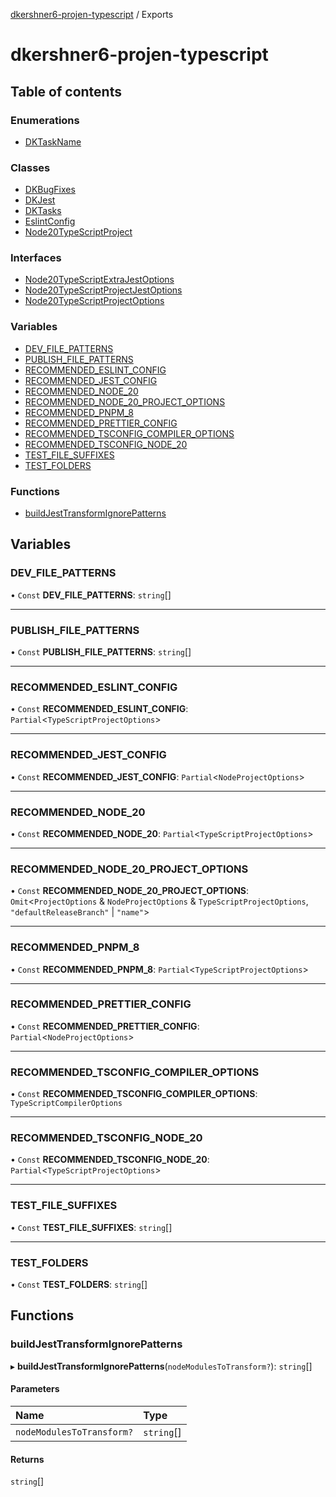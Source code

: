 [dkershner6-projen-typescript](README.md) / Exports

# dkershner6-projen-typescript

## Table of contents

### Enumerations

- [DKTaskName](enums/DKTaskName.md)

### Classes

- [DKBugFixes](classes/DKBugFixes.md)
- [DKJest](classes/DKJest.md)
- [DKTasks](classes/DKTasks.md)
- [EslintConfig](classes/EslintConfig.md)
- [Node20TypeScriptProject](classes/Node20TypeScriptProject.md)

### Interfaces

- [Node20TypeScriptExtraJestOptions](interfaces/Node20TypeScriptExtraJestOptions.md)
- [Node20TypeScriptProjectJestOptions](interfaces/Node20TypeScriptProjectJestOptions.md)
- [Node20TypeScriptProjectOptions](interfaces/Node20TypeScriptProjectOptions.md)

### Variables

- [DEV\_FILE\_PATTERNS](modules.md#dev_file_patterns)
- [PUBLISH\_FILE\_PATTERNS](modules.md#publish_file_patterns)
- [RECOMMENDED\_ESLINT\_CONFIG](modules.md#recommended_eslint_config)
- [RECOMMENDED\_JEST\_CONFIG](modules.md#recommended_jest_config)
- [RECOMMENDED\_NODE\_20](modules.md#recommended_node_20)
- [RECOMMENDED\_NODE\_20\_PROJECT\_OPTIONS](modules.md#recommended_node_20_project_options)
- [RECOMMENDED\_PNPM\_8](modules.md#recommended_pnpm_8)
- [RECOMMENDED\_PRETTIER\_CONFIG](modules.md#recommended_prettier_config)
- [RECOMMENDED\_TSCONFIG\_COMPILER\_OPTIONS](modules.md#recommended_tsconfig_compiler_options)
- [RECOMMENDED\_TSCONFIG\_NODE\_20](modules.md#recommended_tsconfig_node_20)
- [TEST\_FILE\_SUFFIXES](modules.md#test_file_suffixes)
- [TEST\_FOLDERS](modules.md#test_folders)

### Functions

- [buildJestTransformIgnorePatterns](modules.md#buildjesttransformignorepatterns)

## Variables

### DEV\_FILE\_PATTERNS

• `Const` **DEV\_FILE\_PATTERNS**: `string`[]

___

### PUBLISH\_FILE\_PATTERNS

• `Const` **PUBLISH\_FILE\_PATTERNS**: `string`[]

___

### RECOMMENDED\_ESLINT\_CONFIG

• `Const` **RECOMMENDED\_ESLINT\_CONFIG**: `Partial`\<`TypeScriptProjectOptions`\>

___

### RECOMMENDED\_JEST\_CONFIG

• `Const` **RECOMMENDED\_JEST\_CONFIG**: `Partial`\<`NodeProjectOptions`\>

___

### RECOMMENDED\_NODE\_20

• `Const` **RECOMMENDED\_NODE\_20**: `Partial`\<`TypeScriptProjectOptions`\>

___

### RECOMMENDED\_NODE\_20\_PROJECT\_OPTIONS

• `Const` **RECOMMENDED\_NODE\_20\_PROJECT\_OPTIONS**: `Omit`\<`ProjectOptions` & `NodeProjectOptions` & `TypeScriptProjectOptions`, ``"defaultReleaseBranch"`` \| ``"name"``\>

___

### RECOMMENDED\_PNPM\_8

• `Const` **RECOMMENDED\_PNPM\_8**: `Partial`\<`TypeScriptProjectOptions`\>

___

### RECOMMENDED\_PRETTIER\_CONFIG

• `Const` **RECOMMENDED\_PRETTIER\_CONFIG**: `Partial`\<`NodeProjectOptions`\>

___

### RECOMMENDED\_TSCONFIG\_COMPILER\_OPTIONS

• `Const` **RECOMMENDED\_TSCONFIG\_COMPILER\_OPTIONS**: `TypeScriptCompilerOptions`

___

### RECOMMENDED\_TSCONFIG\_NODE\_20

• `Const` **RECOMMENDED\_TSCONFIG\_NODE\_20**: `Partial`\<`TypeScriptProjectOptions`\>

___

### TEST\_FILE\_SUFFIXES

• `Const` **TEST\_FILE\_SUFFIXES**: `string`[]

___

### TEST\_FOLDERS

• `Const` **TEST\_FOLDERS**: `string`[]

## Functions

### buildJestTransformIgnorePatterns

▸ **buildJestTransformIgnorePatterns**(`nodeModulesToTransform?`): `string`[]

#### Parameters

| Name | Type |
| :------ | :------ |
| `nodeModulesToTransform?` | `string`[] |

#### Returns

`string`[]
